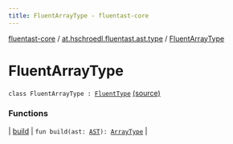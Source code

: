 ```yaml
---
title: FluentArrayType - fluentast-core
---
```


[fluentast-core](../../index.html) / [at.hschroedl.fluentast.ast.type](../index.html) / [FluentArrayType](.)

# FluentArrayType

`class FluentArrayType : `[`FluentType`](../-fluent-type/index.html) [(source)](http://github.com/hschroedl/fluentast/tree/master/core/at.hschroedl.fluentast/ast/type/ArrayType.kt#L7)

### Functions

| [build](build.html) | `fun build(ast: `[`AST`](https://help.eclipse.org/neon/topic/org.eclipse.jdt.doc.isv/reference/api/org/eclipse/jdt/core/dom/AST.html)`): `[`ArrayType`](https://help.eclipse.org/neon/topic/org.eclipse.jdt.doc.isv/reference/api/org/eclipse/jdt/core/dom/ArrayType.html) |

